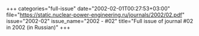 +++
categories="full-issue"
date="2002-02-01T00:27:53+03:00"
file="https://static.nuclear-power-engineering.ru/journals/2002/02.pdf"
issue="2002-02"
issue_name="2002 - #02"
title="Full issue of journal #02 in 2002 (in Russian)"
+++